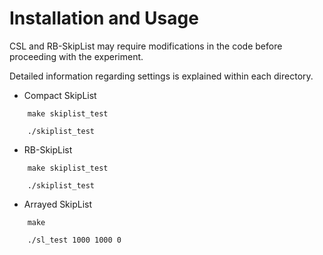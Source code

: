 # Installation and Usage

CSL and RB-SkipList may require modifications in the code before proceeding with the experiment.

Detailed information regarding settings is explained within each directory.

- Compact SkipList

```
    make skiplist_test

    ./skiplist_test
```

- RB-SkipList

```
    make skiplist_test

    ./skiplist_test
```

- Arrayed SkipList

```
    make

    ./sl_test 1000 1000 0
```
